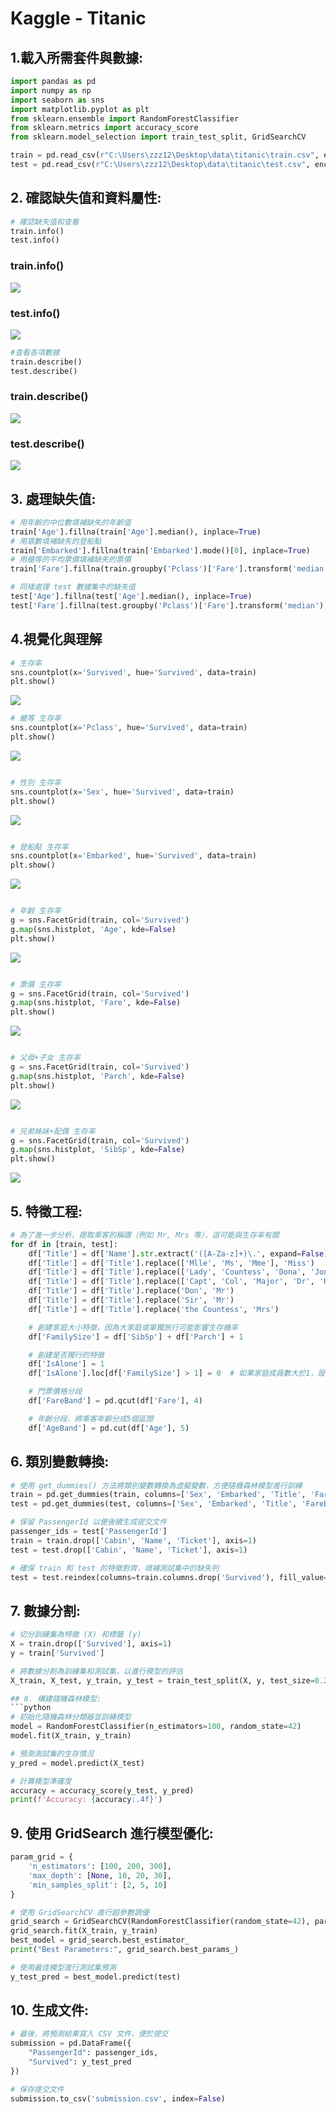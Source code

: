 # Kaggle - Titanic 

## 1.載入所需套件與數據:
```python
import pandas as pd
import numpy as np
import seaborn as sns
import matplotlib.pyplot as plt
from sklearn.ensemble import RandomForestClassifier
from sklearn.metrics import accuracy_score
from sklearn.model_selection import train_test_split, GridSearchCV

train = pd.read_csv(r"C:\Users\zzz12\Desktop\data\titanic\train.csv", encoding="utf-8")
test = pd.read_csv(r"C:\Users\zzz12\Desktop\data\titanic\test.csv", encoding="utf-8")
```

## 2. 確認缺失值和資料屬性:

```python
# 確認缺失值和查看
train.info()
test.info()
```
### train.info()  
![](https://github.com/zzz123343/Kaggle---Titanic-/raw/main/images/0-1.png)  
### test.info()  
![](https://github.com/zzz123343/Kaggle---Titanic-/raw/main/images/0-2.png)  

```python
#查看各項數據
train.describe()
test.describe()
```
### train.describe()  
![](https://github.com/zzz123343/Kaggle---Titanic-/raw/main/images/1-1.png)  
### test.describe()  
![](https://github.com/zzz123343/Kaggle---Titanic-/raw/main/images/1-2.png)  

## 3. 處理缺失值:
```python
# 用年齡的中位數填補缺失的年齡值
train['Age'].fillna(train['Age'].median(), inplace=True)
# 用眾數填補缺失的登船點
train['Embarked'].fillna(train['Embarked'].mode()[0], inplace=True)
# 用艙等的平均票價填補缺失的票價
train['Fare'].fillna(train.groupby('Pclass')['Fare'].transform('median'), inplace=True)

# 同樣處理 test 數據集中的缺失值
test['Age'].fillna(test['Age'].median(), inplace=True)
test['Fare'].fillna(test.groupby('Pclass')['Fare'].transform('median'), inplace=True)
```

## 4.視覺化與理解
```python
# 生存率
sns.countplot(x='Survived', hue='Survived', data=train)
plt.show()
```  
![](https://github.com/zzz123343/Kaggle---Titanic-/blob/main/images/2-1.png)  
```python
# 艙等 生存率
sns.countplot(x='Pclass', hue='Survived', data=train)
plt.show()
```  
![](https://github.com/zzz123343/Kaggle---Titanic-/blob/main/images/2-2.png)  
```python

# 性別 生存率
sns.countplot(x='Sex', hue='Survived', data=train)
plt.show()
```  
![](https://github.com/zzz123343/Kaggle---Titanic-/blob/main/images/2-3.png)  
```python

# 登船點 生存率
sns.countplot(x='Embarked', hue='Survived', data=train)
plt.show()
```  
![](https://github.com/zzz123343/Kaggle---Titanic-/blob/main/images/2-4.png)  
```python

# 年齡 生存率
g = sns.FacetGrid(train, col='Survived')
g.map(sns.histplot, 'Age', kde=False)
plt.show()
```  
![](https://github.com/zzz123343/Kaggle---Titanic-/blob/main/images/2-5.png)  
```python

# 票價 生存率
g = sns.FacetGrid(train, col='Survived')
g.map(sns.histplot, 'Fare', kde=False)
plt.show()
```  
![](https://github.com/zzz123343/Kaggle---Titanic-/blob/main/images/2-6.png)  
```python

# 父母+子女 生存率
g = sns.FacetGrid(train, col='Survived')
g.map(sns.histplot, 'Parch', kde=False)
plt.show()
```  
![](https://github.com/zzz123343/Kaggle---Titanic-/blob/main/images/2-7.png)  
```python

# 兄弟姊妹+配偶 生存率
g = sns.FacetGrid(train, col='Survived')
g.map(sns.histplot, 'SibSp', kde=False)
plt.show()
```
![](https://github.com/zzz123343/Kaggle---Titanic-/blob/main/images/2-8.png)  

## 5. 特徵工程:
```python
# 為了進一步分析，提取乘客的稱謂（例如 Mr, Mrs 等），這可能與生存率有關
for df in [train, test]:
    df['Title'] = df['Name'].str.extract('([A-Za-z]+)\.', expand=False)
    df['Title'] = df['Title'].replace(['Mlle', 'Ms', 'Mme'], 'Miss')
    df['Title'] = df['Title'].replace(['Lady', 'Countess', 'Dona', 'Jonkheer'], 'Rare')
    df['Title'] = df['Title'].replace(['Capt', 'Col', 'Major', 'Dr', 'Rev'], 'Officer')
    df['Title'] = df['Title'].replace('Don', 'Mr')
    df['Title'] = df['Title'].replace('Sir', 'Mr')
    df['Title'] = df['Title'].replace('the Countess', 'Mrs')

    # 創建家庭大小特徵，因為大家庭或單獨旅行可能影響生存機率
    df['FamilySize'] = df['SibSp'] + df['Parch'] + 1

    # 創建是否獨行的特徵
    df['IsAlone'] = 1
    df['IsAlone'].loc[df['FamilySize'] > 1] = 0  # 如果家庭成員數大於1，設置為非獨行

    # 門票價格分段
    df['FareBand'] = pd.qcut(df['Fare'], 4)

    # 年齡分段，將乘客年齡分成5個區間
    df['AgeBand'] = pd.cut(df['Age'], 5)
```

## 6. 類別變數轉換:
```python
# 使用 get_dummies() 方法將類別變數轉換為虛擬變數，方便隨機森林模型進行訓練
train = pd.get_dummies(train, columns=['Sex', 'Embarked', 'Title', 'FareBand', 'AgeBand'], drop_first=True)
test = pd.get_dummies(test, columns=['Sex', 'Embarked', 'Title', 'FareBand', 'AgeBand'], drop_first=True)

# 保留 PassengerId 以便後續生成提交文件
passenger_ids = test['PassengerId']
train = train.drop(['Cabin', 'Name', 'Ticket'], axis=1)
test = test.drop(['Cabin', 'Name', 'Ticket'], axis=1)

# 確保 train 和 test 的特徵對齊，填補測試集中的缺失列
test = test.reindex(columns=train.columns.drop('Survived'), fill_value=0)
```

## 7. 數據分割:
```python
# 切分訓練集為特徵 (X) 和標籤 (y)
X = train.drop(['Survived'], axis=1)
y = train['Survived']

# 將數據分割為訓練集和測試集，以進行模型的評估
X_train, X_test, y_train, y_test = train_test_split(X, y, test_size=0.2, random_state=42)

## 8. 構建隨機森林模型:
```python
# 初始化隨機森林分類器並訓練模型
model = RandomForestClassifier(n_estimators=100, random_state=42)
model.fit(X_train, y_train)

# 預測測試集的生存情況
y_pred = model.predict(X_test)

# 計算模型準確度
accuracy = accuracy_score(y_test, y_pred)
print(f'Accuracy: {accuracy:.4f}')
```

## 9. 使用 GridSearch 進行模型優化:
```python
param_grid = {
    'n_estimators': [100, 200, 300],
    'max_depth': [None, 10, 20, 30],
    'min_samples_split': [2, 5, 10]
}

# 使用 GridSearchCV 進行超參數調優
grid_search = GridSearchCV(RandomForestClassifier(random_state=42), param_grid, cv=5, scoring='accuracy')
grid_search.fit(X_train, y_train)
best_model = grid_search.best_estimator_
print("Best Parameters:", grid_search.best_params_)

# 使用最佳模型進行測試集預測
y_test_pred = best_model.predict(test)
```

## 10. 生成文件:
```python
# 最後，將預測結果寫入 CSV 文件，便於提交
submission = pd.DataFrame({
    "PassengerId": passenger_ids,
    "Survived": y_test_pred
})

# 保存提交文件
submission.to_csv('submission.csv', index=False)
```
